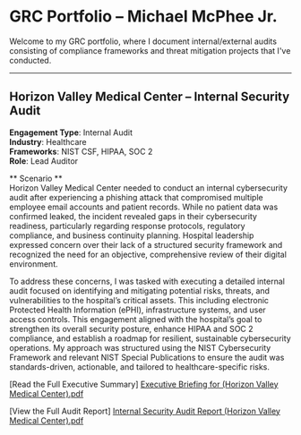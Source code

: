 # GRC Portfolio – Michael McPhee Jr. #

Welcome to my GRC portfolio, where I document internal/external audits consisting of compliance frameworks and threat mitigation projects that I've conducted.

-------------------------------------------------------------------------------------------------------------------------------------------

## Horizon Valley Medical Center – Internal Security Audit ##

**Engagement Type**: Internal Audit  
**Industry**: Healthcare  
**Frameworks**: NIST CSF, HIPAA, SOC 2  
**Role**: Lead Auditor

** Scenario **  
Horizon Valley Medical Center needed to conduct an internal cybersecurity audit after experiencing a phishing attack that compromised multiple employee email accounts and patient records. While no patient data was confirmed leaked, the incident revealed gaps in their cybersecurity readiness, particularly regarding response protocols, regulatory compliance, and business continuity planning. Hospital leadership expressed concern over their lack of a structured security framework and recognized the need for an objective, comprehensive review of their digital environment.

To address these concerns, I was tasked with executing a detailed internal audit focused on identifying and mitigating potential risks, threats, and vulnerabilities to the hospital’s critical assets. This including electronic Protected Health Information (ePHI), infrastructure systems, and user access controls. This engagement aligned with the hospital’s goal to strengthen its overall security posture, enhance HIPAA and SOC 2 compliance, and establish a roadmap for resilient, sustainable cybersecurity operations. My approach was structured using the NIST Cybersecurity Framework and relevant NIST Special Publications to ensure the audit was standards-driven, actionable, and tailored to healthcare-specific risks.

[Read the Full Executive Summary] [Executive Briefing for (Horizon Valley Medical Center).pdf](https://github.com/user-attachments/files/20912724/Executive.Briefing.for.Horizon.Valley.Medical.Center.pdf)

[View the Full Audit Report] [Internal Security Audit Report (Horizon Valley Medical Center).pdf](https://github.com/user-attachments/files/20912681/Internal.Security.Audit.Report.Horizon.Valley.Medical.Center.pdf)
